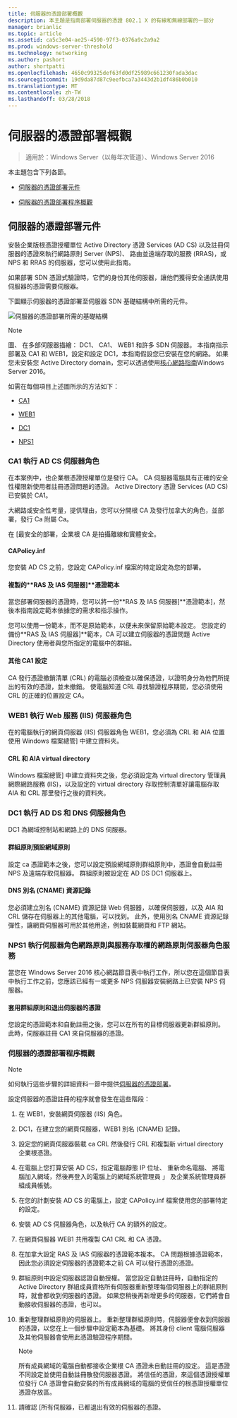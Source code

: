 ```yaml
---
title: 伺服器的憑證部署概觀
description: 本主題是指南部署伺服器的憑證 802.1 X 的有線和無線部署的一部分
manager: brianlic
ms.topic: article
ms.assetid: ca5c3e04-ae25-4590-97f3-0376a9c2a9a2
ms.prod: windows-server-threshold
ms.technology: networking
ms.author: pashort
author: shortpatti
ms.openlocfilehash: 4650c99325def63fd0df25989c661230fada3dac
ms.sourcegitcommit: 19d9da87d87c9eefbca7a3443d2b1df486b0b010
ms.translationtype: MT
ms.contentlocale: zh-TW
ms.lasthandoff: 03/28/2018
---
```

# <a name="server-certificate-deployment-overview"></a>伺服器的憑證部署概觀

>適用於：Windows Server（以每年次管道）、Windows Server 2016

本主題包含下列各節。  
  
-   [伺服器的憑證部署元件](#bkmk_components)
  
-   [伺服器的憑證部署程序概觀](#bkmk_process)
  
## <a name="bkmk_components"></a>伺服器的憑證部署元件
安裝企業版根憑證授權單位 Active Directory 憑證 Services (AD CS) 以及註冊伺服器的憑證來執行網路原則 Server (NPS)、 路由並遠端存取的服務 (RRAS)，或 NPS 和 RRAS 的伺服器，您可以使用此指南。


如果部署 SDN 憑證式驗證時，它們的身份其他伺服器，讓他們獲得安全通訊使用伺服器的憑證需要伺服器。
  
下圖顯示伺服器的憑證部署至伺服器 SDN 基礎結構中所需的元件。
  
![伺服器的憑證部署所需的基礎結構](../../../media/Nps-Certs/Nps-Certs.jpg)  
  
> [!NOTE]  
> 圖、 在多部伺服器描繪： DC1、 CA1、 WEB1 和許多 SDN 伺服器。 本指南指示部署及 CA1 和 WEB1，設定和設定 DC1，本指南假設您已安裝在您的網路。 如果您未安裝您 Active Directory domain，您可以透過使用[核心網路指南](https://technet.microsoft.com/library/mt604042.aspx)Windows Server 2016。  
  
如需在每個項目上述圖所示的方法如下：  
  
-   [CA1](#bkmk_ca1)  
  
-   [WEB1](#bkmk_web1)  
  
-   [DC1](#bkmk_dc1)  
  
-   [NPS1](#bkmk_nps1)  
  
### <a name="bkmk_ca1"></a>CA1 執行 AD CS 伺服器角色  
在本案例中，也企業根憑證授權單位是發行 CA。 CA 伺服器電腦具有正確的安全性權限新使用者註冊憑證問題的憑證。 Active Directory 憑證 Services (AD CS) 已安裝於 CA1。  
  
大網路或安全性考量，提供理由，您可以分開根 CA 及發行加拿大的角色，並部署，發行 Ca 附屬 Ca。  
  
在 [最安全的部署，企業根 CA 是拍攝離線和實體安全。   
  
#### <a name="capolicyinf"></a>CAPolicy.inf  
您安裝 AD CS 之前，您設定 CAPolicy.inf 檔案的特定設定為您的部署。  
  
#### <a name="copy-of-the-ras-and-ias-servers-certificate-template"></a>複製的**RAS 及 IAS 伺服器]**憑證範本  
當您部署伺服器的憑證時，您可以將一份**RAS 及 IAS 伺服器]**憑證範本]，然後本指南設定範本依據您的需求和指示操作。   
  
您可以使用一份範本，而不是原始範本，以便未來保留原始範本設定。 您設定的備份**RAS 及 IAS 伺服器]**範本，CA 可以建立伺服器的憑證問題 Active Directory 使用者與您所指定的電腦中的群組。  
  
#### <a name="additional-ca1-configuration"></a>其他 CA1 設定  
CA 發行憑證撤銷清單 (CRL) 的電腦必須檢查以確保憑證，以證明身分為他們所提出的有效的憑證，並未撤銷。 使電腦知道 CRL 尋找驗證程序期間，您必須使用 CRL 的正確的位置設定 CA。  
  
### <a name="bkmk_web1"></a>WEB1 執行 Web 服務 (IIS) 伺服器角色  
在的電腦執行的網頁伺服器 (IIS) 伺服器角色 WEB1，您必須為 CRL 和 AIA 位置使用 Windows 檔案總管] 中建立資料夾。  
  
#### <a name="virtual-directory-for-the-crl-and-aia"></a>CRL 和 AIA virtual directory  
Windows 檔案總管] 中建立資料夾之後，您必須設定為 virtual directory 管理員網際網路服務 (IIS)，以及設定的 virtual directory 存取控制清單好讓電腦存取 AIA 和 CRL 那里發行之後的資料夾。  
  
### <a name="bkmk_dc1"></a>DC1 執行 AD DS 和 DNS 伺服器角色  
DC1 為網域控制站和網路上的 DNS 伺服器。  
  
#### <a name="group-policy-default-domain-policy"></a>群組原則預設網域原則  
設定 ca 憑證範本之後，您可以設定預設網域原則群組原則中，憑證會自動註冊 NPS 及遠端存取伺服器。 群組原則被設定在 AD DS DC1 伺服器上。  
  
#### <a name="dns-alias-cname-resource-record"></a>DNS 別名 (CNAME) 資源記錄  
您必須建立別名 (CNAME) 資源記錄 Web 伺服器，以確保伺服器，以及 AIA 和 CRL 儲存在伺服器上的其他電腦，可以找到。 此外，使用別名 CNAME 資源記錄彈性，讓網頁伺服器可用於其他用途，例如裝載網頁和 FTP 網站。  
  
### <a name="bkmk_nps1"></a>NPS1 執行伺服器角色網路原則與服務存取權的網路原則伺服器角色服務  
當您在 Windows Server 2016 核心網路節目表中執行工作，所以您在這個節目表中執行工作之前，您應該已經有一或更多 NPS 伺服器安裝網路上已安裝 NPS 伺服器。  
  
#### <a name="group-policy-applied-and-certificate-enrolled-to-servers"></a>套用群組原則和退出伺服器的憑證  
您設定的憑證範本和自動註冊之後，您可以在所有的目標伺服器更新群組原則。 此時，伺服器註冊 CA1 來自伺服器的憑證。  
  
### <a name="bkmk_process"></a>伺服器的憑證部署程序概觀  
  
> [!NOTE]  
> 如何執行這些步驟的詳細資料一節中提供[伺服器的憑證部署](../../../core-network-guide/cncg/server-certs/Server-Certificate-Deployment.md)。  
  
設定伺服器的憑證註冊的程序就會發生在這些階段：  
  
1.  在 WEB1，安裝網頁伺服器 (IIS) 角色。  
  
2.  DC1，在建立您的網頁伺服器，WEB1 別名 (CNAME) 記錄。  
  
3.  設定您的網頁伺服器裝載 ca CRL 然後發行 CRL 和複製新 virtual directory 企業根憑證。  
  
4.  在電腦上您打算安裝 AD CS，指定電腦靜態 IP 位址、 重新命名電腦、 將電腦加入網域，然後再登入的電腦上的網域系統管理員 」 及企業系統管理員群組成員帳號。  
  
5.  在您的計劃安裝 AD CS 的電腦上，設定 CAPolicy.inf 檔案使用您的部署特定的設定。  
  
6.  安裝 AD CS 伺服器角色，以及執行 CA 的額外的設定。  
  
7.  在網頁伺服器 WEB1 共用複製 CA1 CRL 和 CA 憑證。  
  
8.  在加拿大設定 RAS 及 IAS 伺服器的憑證範本複本。 CA 問題根據憑證範本，因此您必須設定伺服器的憑證範本之前 CA 可以發行憑證的憑證。  
  
9.  群組原則中設定伺服器認證自動授權。 當您設定自動註冊時，自動指定的 Active Directory 群組成員資格所有伺服器重新整理每個伺服器上的群組原則時，就會都收到伺服器的憑證。 如果您稍後再新增更多的伺服器，它們將會自動接收伺服器的憑證，也可以。  
  
10. 重新整理群組原則的伺服器上。 重新整理群組原則時，伺服器便會收到伺服器的憑證，以您在上一個步驟中設定範本為基礎。 將其身份 client 電腦伺服器及其他伺服器會使用此憑證驗證程序期間。  
  
    > [!NOTE]  
    > 所有成員網域的電腦自動都接收企業根 CA 憑證未自動註冊的設定。 這是憑證不同設定並使用自動註冊散發伺服器憑證。 將信任的憑證，來這個憑證授權單位發行 CA 憑證會自動安裝的所有成員網域的電腦的受信任的根憑證授權單位憑證存放區。   
  
10. 請確認 [所有伺服器，已都退出有效的伺服器的憑證。  
  


